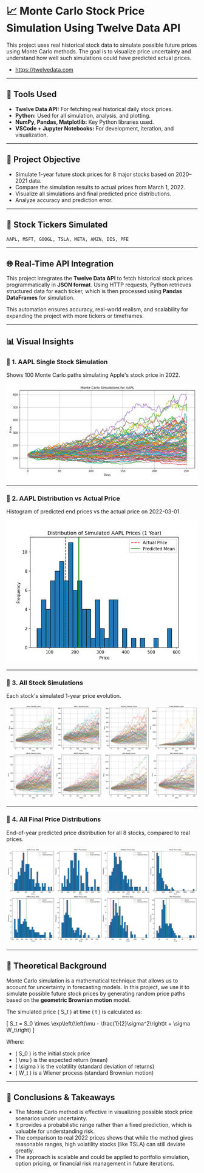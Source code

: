 # 📈 Monte Carlo Stock Price Simulation Using Twelve Data API

This project uses real historical stock data to simulate possible future prices using Monte Carlo methods. The goal is to visualize price uncertainty and understand how well such simulations could have predicted actual prices.

- https://twelvedata.com

---

## 🔧 Tools Used

- **Twelve Data API:** For fetching real historical daily stock prices.
- **Python:** Used for all simulation, analysis, and plotting.
- **NumPy, Pandas, Matplotlib:** Key Python libraries used.
- **VSCode + Jupyter Notebooks:** For development, iteration, and visualization.

---

## 🎯 Project Objective

- Simulate 1-year future stock prices for 8 major stocks based on 2020–2021 data.
- Compare the simulation results to actual prices from March 1, 2022.
- Visualize all simulations and final predicted price distributions.
- Analyze accuracy and prediction error.

---

## 💾 Stock Tickers Simulated

```plaintext
AAPL, MSFT, GOOGL, TSLA, META, AMZN, DIS, PFE
```

---

## 🌐 Real-Time API Integration

This project integrates the **Twelve Data API** to fetch historical stock prices programmatically in **JSON format**. Using HTTP requests, Python retrieves structured data for each ticker, which is then processed using **Pandas DataFrames** for simulation.

This automation ensures accuracy, real-world realism, and scalability for expanding the project with more tickers or timeframes.

---

## 📊 Visual Insights

### 🔹 1. AAPL Single Stock Simulation

Shows 100 Monte Carlo paths simulating Apple's stock price in 2022.

![AAPL Simulation](aapl_simulation.png)

---

### 🔹 2. AAPL Distribution vs Actual Price

Histogram of predicted end prices vs the actual price on 2022-03-01.

![AAPL Distribution](aapl_distribution.png)

---

### 🔹 3. All Stock Simulations

Each stock's simulated 1-year price evolution.

![All Simulations](all_simulations.png)

---

### 🔹 4. All Final Price Distributions

End-of-year predicted price distribution for all 8 stocks, compared to real prices.

![All Distributions](all_distributions.png)

---

## 📌 Theoretical Background

Monte Carlo simulation is a mathematical technique that allows us to account for uncertainty in forecasting models. In this project, we use it to simulate possible future stock prices by generating random price paths based on the **geometric Brownian motion** model.

The simulated price \( S_t \) at time \( t \) is calculated as:

\[
S_t = S_0 \times \exp\left(\left(\mu - \frac{1}{2}\sigma^2\right)t + \sigma W_t\right)
\]

Where:
- \( S_0 \) is the initial stock price
- \( \mu \) is the expected return (mean)
- \( \sigma \) is the volatility (standard deviation of returns)
- \( W_t \) is a Wiener process (standard Brownian motion)

---

## 🧠 Conclusions & Takeaways

- The Monte Carlo method is effective in visualizing possible stock price scenarios under uncertainty.
- It provides a probabilistic range rather than a fixed prediction, which is valuable for understanding risk.
- The comparison to real 2022 prices shows that while the method gives reasonable ranges, high volatility stocks (like TSLA) can still deviate greatly.
- The approach is scalable and could be applied to portfolio simulation, option pricing, or financial risk management in future iterations.